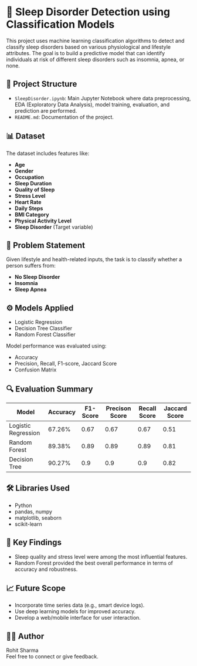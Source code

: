 
# 🛌 Sleep Disorder Detection using Classification Models

This project uses machine learning classification algorithms to detect and classify sleep disorders based on various physiological and lifestyle attributes. The goal is to build a predictive model that can identify individuals at risk of different sleep disorders such as insomnia, apnea, or none.

## 📁 Project Structure

- `SleepDisorder.ipynb`: Main Jupyter Notebook where data preprocessing, EDA (Exploratory Data Analysis), model training, evaluation, and prediction are performed.
- `README.md`: Documentation of the project.

## 📊 Dataset

The dataset includes features like:
- **Age**
- **Gender**
- **Occupation**
- **Sleep Duration**
- **Quality of Sleep**
- **Stress Level**
- **Heart Rate**
- **Daily Steps**
- **BMI Category**
- **Physical Activity Level**
- **Sleep Disorder** (Target variable)

## 🧠 Problem Statement

Given lifestyle and health-related inputs, the task is to classify whether a person suffers from:
- **No Sleep Disorder**
- **Insomnia**
- **Sleep Apnea**

## ⚙️ Models Applied

- Logistic Regression
- Decision Tree Classifier
- Random Forest Classifier
  

Model performance was evaluated using:
- Accuracy
- Precision, Recall, F1-score, Jaccard Score
- Confusion Matrix
  

## 🔍 Evaluation Summary

| Model              | Accuracy    | F1-Score | Precison Score | Recall Score |Jaccard Score |
|--------------------|-------------|----------|----------------|--------------|--------------|
| Logistic Regression| 67.26%      | 0.67     |   0.67         |  0.67        |  0.51        |
| Random Forest      | 89.38%      | 0.89     |   0.89         |  0.89        |  0.81        |
| Decision Tree      | 90.27%      | 0.9      |   0.9          |  0.9         |  0.82        |



## 🛠️ Libraries Used

- Python
- pandas, numpy
- matplotlib, seaborn
- scikit-learn

## 📌 Key Findings

- Sleep quality and stress level were among the most influential features.
- Random Forest provided the best overall performance in terms of accuracy and robustness.

## 📈 Future Scope

- Incorporate time series data (e.g., smart device logs).
- Use deep learning models for improved accuracy.
- Develop a web/mobile interface for user interaction.

## 🧑‍💻 Author

Rohit Sharma  
Feel free to connect or give feedback.

